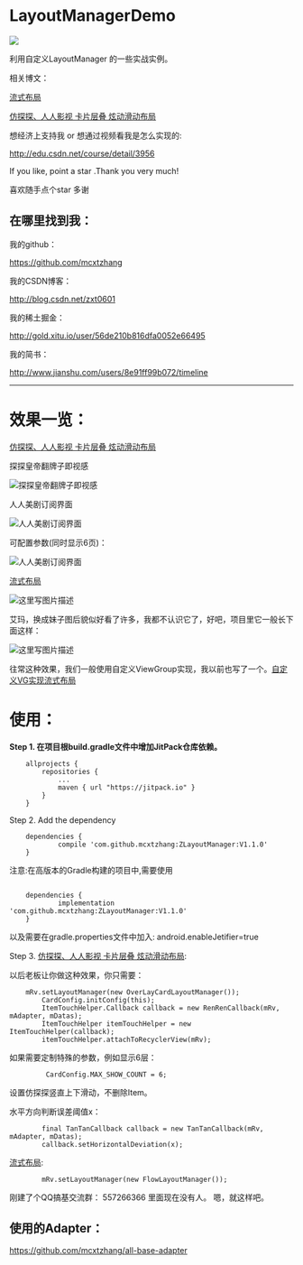 # LayoutManagerDemo
[![](https://jitpack.io/v/mcxtzhang/LayoutManagerDemo.svg)](https://jitpack.io/#mcxtzhang/LayoutManagerDemo)

利用自定义LayoutManager 的一些实战实例。


相关博文：

[流式布局](http://blog.csdn.net/zxt0601/article/details/52956504)

[仿探探、人人影视 卡片层叠 炫动滑动布局](http://blog.csdn.net/zxt0601/article/details/52956504)


想经济上支持我 or 想通过视频看我是怎么实现的:

http://edu.csdn.net/course/detail/3956


If you like, point a star .Thank you very much!

喜欢随手点个star 多谢

##  在哪里找到我：

我的github：

https://github.com/mcxtzhang

我的CSDN博客：

http://blog.csdn.net/zxt0601

我的稀土掘金：

http://gold.xitu.io/user/56de210b816dfa0052e66495

我的简书：

http://www.jianshu.com/users/8e91ff99b072/timeline
***


# 效果一览：


[仿探探、人人影视 卡片层叠 炫动滑动布局](http://blog.csdn.net/zxt0601/article/details/52956504)

探探皇帝翻牌子即视感

![探探皇帝翻牌子即视感](https://github.com/mcxtzhang/LayoutManagerDemo/blob/master/gifs/tantan.gif)

人人美剧订阅界面

![人人美剧订阅界面](https://github.com/mcxtzhang/LayoutManagerDemo/blob/master/gifs/renren.gif)

可配置参数(同时显示6页)：

![人人美剧订阅界面](https://github.com/mcxtzhang/LayoutManagerDemo/blob/master/gifs/tantan_6page.gif)


[流式布局](http://blog.csdn.net/zxt0601/article/details/52956504)

![这里写图片描述](https://github.com/mcxtzhang/FlowLayoutManager/blob/master/gifs/gif1)

艾玛，换成妹子图后貌似好看了许多，我都不认识它了，好吧，项目里它一般长下面这样：

![这里写图片描述](https://github.com/mcxtzhang/FlowLayoutManager/blob/master/gifs/gif2)

往常这种效果，我们一般使用自定义ViewGroup实现，我以前也写了一个。[自定义VG实现流式布局](http://blog.csdn.net/zxt0601/article/details/50533658)


# 使用：

**Step 1. 在项目根build.gradle文件中增加JitPack仓库依赖。**
```
    allprojects {
		repositories {
			...
			maven { url "https://jitpack.io" }
		}
	}
```
Step 2. Add the dependency
```
    dependencies {
	        compile 'com.github.mcxtzhang:ZLayoutManager:V1.1.0'
	}
```

注意:在高版本的Gradle构建的项目中,需要使用
```

    dependencies {
	        implementation 'com.github.mcxtzhang:ZLayoutManager:V1.1.0'
	}

```
以及需要在gradle.properties文件中加入: android.enableJetifier=true

Step 3.
[仿探探、人人影视 卡片层叠 炫动滑动布局](http://blog.csdn.net/zxt0601/article/details/52956504):

以后老板让你做这种效果，你只需要：
```
	mRv.setLayoutManager(new OverLayCardLayoutManager());
        CardConfig.initConfig(this);
        ItemTouchHelper.Callback callback = new RenRenCallback(mRv, mAdapter, mDatas);
        ItemTouchHelper itemTouchHelper = new ItemTouchHelper(callback);
        itemTouchHelper.attachToRecyclerView(mRv);
```

如果需要定制特殊的参数，例如显示6层：

```
		 CardConfig.MAX_SHOW_COUNT = 6;
```

设置仿探探竖直上下滑动，不删除Item。

水平方向判断误差阈值x：
```
        final TanTanCallback callback = new TanTanCallback(mRv, mAdapter, mDatas);
        callback.setHorizontalDeviation(x);
```

[流式布局](http://blog.csdn.net/zxt0601/article/details/52956504):
```
        mRv.setLayoutManager(new FlowLayoutManager());
```

刚建了个QQ搞基交流群：
557266366 
里面现在没有人。
嗯，就这样吧。

## 使用的Adapter：
https://github.com/mcxtzhang/all-base-adapter
